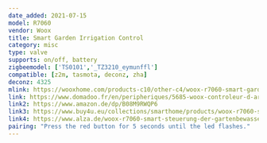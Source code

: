 ```yaml
---
date_added: 2021-07-15
model: R7060
vendor: Woox
title: Smart Garden Irrigation Control
category: misc
type: valve
supports: on/off, battery
zigbeemodel: ['TS0101','_TZ3210_eymunffl']
compatible: [z2m, tasmota, deconz, zha]
deconz: 4325
mlink: https://wooxhome.com/products-c10/other-c4/woox-r7060-smart-garden-irrigation-control-p61
link: https://www.domadoo.fr/en/peripheriques/5685-woox-controleur-d-arrosage-intelligent-onoff-zigbee-30-8435606701198.html
link2: https://www.amazon.de/dp/B08M9RWQP6
link3: https://www.buy4u.eu/collections/smarthome/products/woox-r7060-smarthome-garden-bewasserungssteuerung-alexa-google-tuya-app-zigbee
link4: https://www.alza.de/woox-r7060-smart-steuerung-der-gartenbewasserung-d6219811.htm
pairing: "Press the red button for 5 seconds until the led flashes."
---
```

